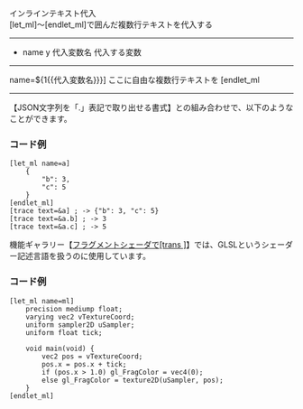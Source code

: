 インラインテキスト代入  
[let_ml]〜[endlet_ml]で囲んだ複数行テキストを代入する

***
- name	y		代入変数名	代入する変数

***
name=${1{{代入変数名}}}]
	ここに自由な複数行テキストを
[endlet_ml

***
【JSON文字列を「.」表記で取り出せる書式】との組み合わせで、以下のようなことができます。

### コード例
~~~skynovel
[let_ml name=a]
	{
		"b": 3,
		"c": 5
	}
[endlet_ml]
[trace text=&a] ; -> {"b": 3, "c": 5}
[trace text=&a.b] ; -> 3
[trace text=&a.c] ; -> 5
~~~

機能ギャラリー【[フラグメントシェーダで[trans ]](https://famibee.github.io/SKYNovel_gallery/?cur=glsl_slide)】では、GLSLというシェーダー記述言語を扱うのに使用しています。

### コード例
~~~skynovel
[let_ml name=ml]
	precision mediump float;
	varying vec2 vTextureCoord;
	uniform sampler2D uSampler;
	uniform float tick;

	void main(void) {
		vec2 pos = vTextureCoord;
		pos.x = pos.x + tick;
		if (pos.x > 1.0) gl_FragColor = vec4(0);
		else gl_FragColor = texture2D(uSampler, pos);
	}
[endlet_ml]
~~~
